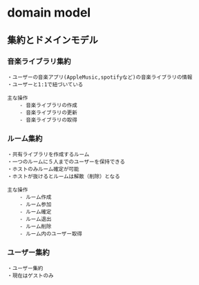 # domain model

## 集約とドメインモデル

### 音楽ライブラリ集約
    ・ユーザーの音楽アプリ(AppleMusic,spotifyなど)の音楽ライブラリの情報
    ・ユーザーと1:1で紐づいている

    主な操作
        - 音楽ライブラリの作成
        - 音楽ライブラリの更新
        - 音楽ライブラリの取得

### ルーム集約
    ・共有ライブラリを作成するルーム
    ・一つのルームに５人までのユーザーを保持できる
    ・ホストのみルーム確定が可能
    ・ホストが抜けるとルームは解散（削除）となる

    主な操作
        - ルーム作成
        - ルーム参加
        - ルーム確定
        - ルーム退出
        - ルーム削除
        - ルーム内のユーザー取得
    
### ユーザー集約
    ・ユーザー集約
    ・現在はゲストのみ

   